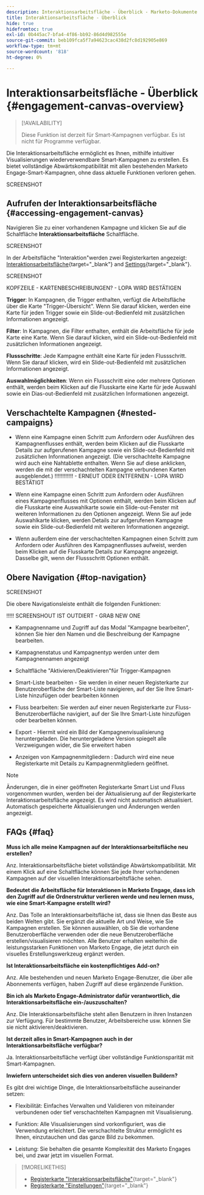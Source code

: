 ```yaml
---
description: Interaktionsarbeitsfläche - Überblick - Marketo-Dokumente - Produktdokumentation
title: Interaktionsarbeitsfläche - Überblick
hide: true
hidefromtoc: true
exl-id: 0b445ac7-bfa4-4f86-bb92-86d4d982555e
source-git-commit: beb109fca5f7a94623cac438d2fc8d192905e869
workflow-type: tm+mt
source-wordcount: '818'
ht-degree: 0%

---
```


# Interaktionsarbeitsfläche - Überblick {#engagement-canvas-overview}

>[!AVAILABILITY]
>
>Diese Funktion ist derzeit für Smart-Kampagnen verfügbar. Es ist nicht für Programme verfügbar.

Die Interaktionsarbeitsfläche ermöglicht es Ihnen, mithilfe intuitiver Visualisierungen wiederverwendbare Smart-Kampagnen zu erstellen. Es bietet vollständige Abwärtskompatibilität mit allen bestehenden Marketo Engage-Smart-Kampagnen, ohne dass aktuelle Funktionen verloren gehen.

SCREENSHOT

## Aufrufen der Interaktionsarbeitsfläche {#accessing-engagement-canvas}

Navigieren Sie zu einer vorhandenen Kampagne und klicken Sie auf die Schaltfläche **Interaktionsarbeitsfläche** Schaltfläche.

SCREENSHOT

In der Arbeitsfläche &quot;Interaktion&quot;werden zwei Registerkarten angezeigt: [Interaktionsarbeitsfläche](/help/marketo/product-docs/core-marketo-concepts/engagement-canvas/engagement-canvas-tab.md){target="_blank"} and [Settings](/help/marketo/product-docs/core-marketo-concepts/engagement-canvas/engagement-canvas-tab.md){target="_blank"}.

SCREENSHOT

KOPFZEILE - KARTENBESCHREIBUNGEN? - LOPA WIRD BESTÄTIGEN

**Trigger**: In Kampagnen, die Trigger enthalten, verfügt die Arbeitsfläche über die Karte &quot;Trigger-Übersicht&quot;. Wenn Sie darauf klicken, werden eine Karte für jeden Trigger sowie ein Slide-out-Bedienfeld mit zusätzlichen Informationen angezeigt.

**Filter**: In Kampagnen, die Filter enthalten, enthält die Arbeitsfläche für jede Karte eine Karte. Wenn Sie darauf klicken, wird ein Slide-out-Bedienfeld mit zusätzlichen Informationen angezeigt.

**Flussschritte**: Jede Kampagne enthält eine Karte für jeden Flussschritt. Wenn Sie darauf klicken, wird ein Slide-out-Bedienfeld mit zusätzlichen Informationen angezeigt.

**Auswahlmöglichkeiten**: Wenn ein Flussschritt eine oder mehrere Optionen enthält, werden beim Klicken auf die Flusskarte eine Karte für jede Auswahl sowie ein Dias-out-Bedienfeld mit zusätzlichen Informationen angezeigt.

## Verschachtelte Kampagnen {#nested-campaigns}

* Wenn eine Kampagne einen Schritt zum Anfordern oder Ausführen des Kampagnenflusses enthält, werden beim Klicken auf die Flusskarte Details zur aufgerufenen Kampagne sowie ein Slide-out-Bedienfeld mit zusätzlichen Informationen angezeigt. (Die verschachtelte Kampagne wird auch eine Nahtablette enthalten. Wenn Sie auf diese anklicken, werden die mit der verschachtelten Kampagne verbundenen Karten ausgeblendet.) !!!!!!!!!!!! - ERNEUT ODER ENTFERNEN - LOPA WIRD BESTÄTIGT

* Wenn eine Kampagne einen Schritt zum Anfordern oder Ausführen eines Kampagnenflusses mit Optionen enthält, werden beim Klicken auf die Flusskarte eine Auswahlkarte sowie ein Slide-out-Fenster mit weiteren Informationen zu den Optionen angezeigt. Wenn Sie auf jede Auswahlkarte klicken, werden Details zur aufgerufenen Kampagne sowie ein Slide-out-Bedienfeld mit weiteren Informationen angezeigt.

* Wenn außerdem eine der verschachtelten Kampagnen einen Schritt zum Anfordern oder Ausführen des Kampagnenflusses aufweist, werden beim Klicken auf die Flusskarte Details zur Kampagne angezeigt. Dasselbe gilt, wenn der Flussschritt Optionen enthält.

## Obere Navigation {#top-navigation}

SCREENSHOT

Die obere Navigationsleiste enthält die folgenden Funktionen:

!!!!! SCREENSHOUT IST OUTDIERT - GRAB NEW ONE

* Kampagnenname und Zugriff auf das Modal &quot;Kampagne bearbeiten&quot;, können Sie hier den Namen und die Beschreibung der Kampagne bearbeiten.

* Kampagnenstatus und Kampagnentyp werden unter dem Kampagnennamen angezeigt

* Schaltfläche &quot;Aktivieren/Deaktivieren&quot;für Trigger-Kampagnen

* Smart-Liste bearbeiten - Sie werden in einer neuen Registerkarte zur Benutzeroberfläche der Smart-Liste navigieren, auf der Sie Ihre Smart-Liste hinzufügen oder bearbeiten können

* Fluss bearbeiten: Sie werden auf einer neuen Registerkarte zur Fluss-Benutzeroberfläche navigiert, auf der Sie Ihre Smart-Liste hinzufügen oder bearbeiten können.

* Export - Hiermit wird ein Bild der Kampagnenvisualisierung heruntergeladen. Die heruntergeladene Version spiegelt alle Verzweigungen wider, die Sie erweitert haben

* Anzeigen von Kampagnenmitgliedern : Dadurch wird eine neue Registerkarte mit Details zu Kampagnenmitgliedern geöffnet.

>[!NOTE]
>
>Änderungen, die in einer geöffneten Registerkarte Smart List und Fluss vorgenommen wurden, werden bei der Aktualisierung auf der Registerkarte Interaktionsarbeitsfläche angezeigt. Es wird nicht automatisch aktualisiert. Automatisch gespeicherte Aktualisierungen und Änderungen werden angezeigt.

## FAQs {#faq}

**Muss ich alle meine Kampagnen auf der Interaktionsarbeitsfläche neu erstellen?**

Anz. Interaktionsarbeitsfläche bietet vollständige Abwärtskompatibilität. Mit einem Klick auf eine Schaltfläche können Sie jede Ihrer vorhandenen Kampagnen auf der visuellen Interaktionsarbeitsfläche sehen.

**Bedeutet die Arbeitsfläche für Interaktionen in Marketo Engage, dass ich den Zugriff auf die Ordnerstruktur verlieren werde und neu lernen muss, wie eine Smart-Kampagne erstellt wird?**

Anz. Das Tolle an Interaktionsarbeitsfläche ist, dass sie Ihnen das Beste aus beiden Welten gibt. Sie ergänzt die aktuelle Art und Weise, wie Sie Kampagnen erstellen. Sie können auswählen, ob Sie die vorhandene Benutzeroberfläche verwenden oder die neue Benutzeroberfläche erstellen/visualisieren möchten. Alle Benutzer erhalten weiterhin die leistungsstarken Funktionen von Marketo Engage, die jetzt durch ein visuelles Erstellungswerkzeug ergänzt werden.

**Ist Interaktionsarbeitsfläche ein kostenpflichtiges Add-on?**

Anz. Alle bestehenden und neuen Marketo Engage-Benutzer, die über alle Abonnements verfügen, haben Zugriff auf diese ergänzende Funktion.

**Bin ich als Marketo Engage-Administrator dafür verantwortlich, die Interaktionsarbeitsfläche ein-/auszuschalten?**

Anz. Die Interaktionsarbeitsfläche steht allen Benutzern in ihren Instanzen zur Verfügung. Für bestimmte Benutzer, Arbeitsbereiche usw. können Sie sie nicht aktivieren/deaktivieren.

**Ist derzeit alles in Smart-Kampagnen auch in der Interaktionsarbeitsfläche verfügbar?**

Ja. Interaktionsarbeitsfläche verfügt über vollständige Funktionsparität mit Smart-Kampagnen.

**Inwiefern unterscheidet sich dies von anderen visuellen Buildern?**

Es gibt drei wichtige Dinge, die Interaktionsarbeitsfläche auseinander setzen:

* Flexibilität: Einfaches Verwalten und Validieren von miteinander verbundenen oder tief verschachtelten Kampagnen mit Visualisierung.

* Funktion: Alle Visualisierungen sind vorkonfiguriert, was die Verwendung erleichtert. Die verschachtelte Struktur ermöglicht es Ihnen, einzutauchen und das ganze Bild zu bekommen.

* Leistung: Sie behalten die gesamte Komplexität des Marketo Engages bei, und zwar jetzt im visuellen Format.

>[!MORELIKETHIS]
>
>* [Registerkarte &quot;Interaktionsarbeitsfläche&quot;](/help/marketo/product-docs/core-marketo-concepts/engagement-canvas/engagement-canvas-tab.md){target="_blank"}
>* [Registerkarte &quot;Einstellungen&quot;](/help/marketo/product-docs/core-marketo-concepts/engagement-canvas/settings-tab.md){target="_blank"}
